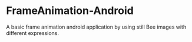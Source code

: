 # FrameAnimation-Android
 A basic frame animation android application by using still Bee images with different expressions.
